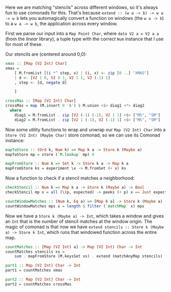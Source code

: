 Here we are matching "stencils" across different windows, so it's always fun
to use comonads for this. That's because
`extend :: (w a -> b) -> w a -> w b` lets you automagically convert a function
on windows (the `w a -> b`) to a `w a -> w b`, the application across every
window.

First we parse our input into a `Map Point Char`, where `data V2 a = V2 a a`
(from the *linear* library), a tuple type with the correct `Num` instance that
I use for most of these.

Our stencils are (centered around 0,0):

```haskell
xmas :: [Map (V2 Int) Char]
xmas =
    [ M.fromList [(i *^ step, x) | (i, x) <- zip [0 ..] "XMAS"]
    | d <- [V2 1 0, V2 0 1, V2 1 1, V2 (-1) 1]
    , step <- [d, negate d]

    ]

crossMas :: [Map (V2 Int) Char]
crossMas = map (M.insert 0 'A') $ M.union <$> diag1 <*> diag2
  where
    diag1 = M.fromList . zip [V2 (-1) (-1), V2 1 1] <$> ["MS", "SM"]
    diag2 = M.fromList . zip [V2 1 (-1), V2 (-1) 1] <$> ["MS", "SM"]
```

Now some utility functions to wrap and unwrap our `Map (V2 Int) Char` into a
`Store (V2 Int) (Maybe Char)` store comonad, so we can use its Comonad
instance:

```haskell
mapToStore :: (Ord k, Num k) => Map k a -> Store k (Maybe a)
mapToStore mp = store (`M.lookup` mp) 0

mapFromStore :: Num k => Set k -> Store k a -> Map k a
mapFromStore ks = experiment \x -> M.fromSet (+ x) ks
```

Now a function to check if a stencil matches a neighborhood:

```haskell
checkStencil :: Num k => Map k a -> Store k (Maybe a) -> Bool
checkStencil mp x = all (\(p, expected) -> peeks (+ p) x == Just expected) (M.toList mp)

countWindowMatches :: (Num k, Eq a) => [Map k a] -> Store k (Maybe a) -> Int
countWindowMatches mps x = length $ filter (`matchMap` x) mps
```

Now we have a `Store k (Maybe a) -> Int`, which takes a window and gives an `Int` that
is the number of stencil matches at the window origin.  The magic of comonad
is that now we have `extend stencils :: Store k (Maybe a) -> Store k Int`,
which runs that windowed function across the entire map.

```haskell
countMatches :: [Map (V2 Int) a] -> Map (V2 Int) Char -> Int
countMatches stencils xs =
    sum . mapFromStore (M.keysSet xs) . extend (matchAnyMap stencils) . mapToStore $ xs

part1 :: Map (V2 Int) Char -> Int
part1 = countMatches xmas

part2 :: Map (V2 Int) Char -> Int
part2 = countMatches crossMas
```
